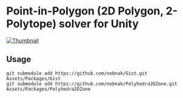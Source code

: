 # Point-in-Polygon (2D Polygon, 2-Polytope) solver for Unity

[![Thumbnail](http://img.youtube.com/vi/_Mg8M-A-My4/0.jpg)](https://youtu.be/_Mg8M-A-My4)

## Usage
```
git submodule add https://github.com/nobnak/Gist.git Assets/Packages/Gist
git submodule add https://github.com/nobnak/Polyhedra2DZone.git Assets/Packages/Polyhedra2DZone
```
